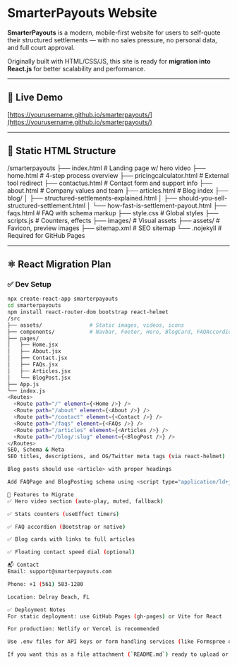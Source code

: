 # SmarterPayouts Website

**SmarterPayouts** is a modern, mobile-first website for users to self-quote their structured settlements — with no sales pressure, no personal data, and full court approval.

Originally built with HTML/CSS/JS, this site is ready for **migration into React.js** for better scalability and performance.

---

## 🚀 Live Demo

[https://yourusername.github.io/smarterpayouts/](https://yourusername.github.io/smarterpayouts/)

---

## 📁 Static HTML Structure

/smarterpayouts
├── index.html # Landing page w/ hero video
├── home.html # 4-step process overview
├── pricingcalculator.html # External tool redirect
├── contactus.html # Contact form and support info
├── about.html # Company values and team
├── articles.html # Blog index
├── blog/
│ ├── structured-settlements-explained.html
│ ├── should-you-sell-structured-settlement.html
│ └── how-fast-is-settlement-payout.html
├── faqs.html # FAQ with schema markup
├── style.css # Global styles
├── scripts.js # Counters, effects
├── images/ # Visual assets
├── assets/ # Favicon, preview images
├── sitemap.xml # SEO sitemap
└── .nojekyll # Required for GitHub Pages

---

## ⚛️ React Migration Plan

### ✅ Dev Setup

```bash
npx create-react-app smarterpayouts
cd smarterpayouts
npm install react-router-dom bootstrap react-helmet
/src
├── assets/               # Static images, videos, icons
├── components/           # Navbar, Footer, Hero, BlogCard, FAQAccordion, etc.
├── pages/
│   ├── Home.jsx
│   ├── About.jsx
│   ├── Contact.jsx
│   ├── FAQs.jsx
│   ├── Articles.jsx
│   └── BlogPost.jsx
├── App.js
└── index.js
<Routes>
  <Route path="/" element={<Home />} />
  <Route path="/about" element={<About />} />
  <Route path="/contact" element={<Contact />} />
  <Route path="/faqs" element={<FAQs />} />
  <Route path="/articles" element={<Articles />} />
  <Route path="/blog/:slug" element={<BlogPost />} />
</Routes>
SEO, Schema & Meta
SEO titles, descriptions, and OG/Twitter meta tags (via react-helmet)

Blog posts should use <article> with proper headings

Add FAQPage and BlogPosting schema using <script type="application/ld+json"> in pages

📌 Features to Migrate
✅ Hero video section (auto-play, muted, fallback)

✅ Stats counters (useEffect timers)

✅ FAQ accordion (Bootstrap or native)

✅ Blog cards with links to full articles

✅ Floating contact speed dial (optional)

📬 Contact
Email: support@smarterpayouts.com

Phone: +1 (561) 583-1280

Location: Delray Beach, FL

✅ Deployment Notes
For static deployment: use GitHub Pages (gh-pages) or Vite for React

For production: Netlify or Vercel is recommended

Use .env files for API keys or form handling services (like Formspree or Netlify Forms)

If you want this as a file attachment (`README.md`) ready to upload or commit, I can generate and send it to you directly. Want that?
```
